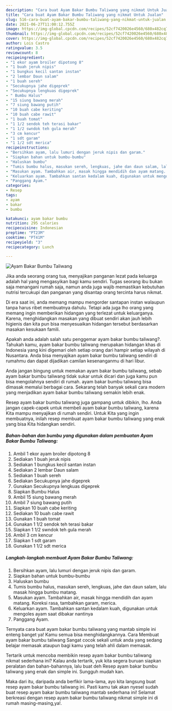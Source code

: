 ```yaml
---
description: "Cara buat Ayam Bakar Bumbu Taliwang yang nikmat Untuk Jualan"
title: "Cara buat Ayam Bakar Bumbu Taliwang yang nikmat Untuk Jualan"
slug: 516-cara-buat-ayam-bakar-bumbu-taliwang-yang-nikmat-untuk-jualan
date: 2021-06-27T11:00:12.755Z
image: https://img-global.cpcdn.com/recipes/52cf7420026e4560/680x482cq70/ayam-bakar-bumbu-taliwang-foto-resep-utama.jpg
thumbnail: https://img-global.cpcdn.com/recipes/52cf7420026e4560/680x482cq70/ayam-bakar-bumbu-taliwang-foto-resep-utama.jpg
cover: https://img-global.cpcdn.com/recipes/52cf7420026e4560/680x482cq70/ayam-bakar-bumbu-taliwang-foto-resep-utama.jpg
author: Lois Castro
ratingvalue: 3.5
reviewcount: 8
recipeingredient:
- "1 ekor ayam broiler dipotong 8"
- "1 buah jeruk nipis"
- "1 bungkus kecil santan instan"
- "2 lembar Daun salam"
- "1 buah sereh"
- "Secukupnya jahe digeprek"
- "Secukupnya lengkuas digeprek"
- " Bumbu Halus"
- "15 siung bawang merah"
- "7 siung bawang putih"
- "10 buah cabe keriting"
- "10 buah cabe rawit"
- "1 buah tomat"
- "1 1/2 sendok teh terasi bakar"
- "1 1/2 swndok teh gula merah"
- "3 cm kencur"
- "1 sdt garam"
- "1 1/2 sdt merica"
recipeinstructions:
- "Bersihkan ayam, lalu lumuri dengan jeruk nipis dan garam."
- "Siapkan bahan untuk bumbu-bumbu"
- "Haluskan bumbu"
- "Tumis bumbu halus, masukan sereh, lengkuas, jahe dan daun salam, lalu masak hingga bumbu matang."
- "Masukan ayam. Tambahkan air, masak hingga mendidih dan ayam matang. Koreksi rasa, tambahkan garam, merica."
- "Keluarkan ayam. Tambahkan santan kedalam kuah, digunakan untuk mengoles ayam saat dibakar nantinya"
- "Panggang Ayam."
categories:
- Resep
tags:
- ayam
- bakar
- bumbu

katakunci: ayam bakar bumbu 
nutrition: 295 calories
recipecuisine: Indonesian
preptime: "PT23M"
cooktime: "PT41M"
recipeyield: "3"
recipecategory: Lunch

---
```



![Ayam Bakar Bumbu Taliwang](https://img-global.cpcdn.com/recipes/52cf7420026e4560/680x482cq70/ayam-bakar-bumbu-taliwang-foto-resep-utama.jpg)

Jika anda seorang orang tua, menyajikan panganan lezat pada keluarga adalah hal yang mengasyikan bagi kamu sendiri. Tugas seorang ibu bukan saja menangani rumah saja, namun anda juga wajib memastikan kebutuhan nutrisi tercukupi dan panganan yang disantap orang tercinta harus nikmat.

Di era  saat ini, anda memang mampu mengorder santapan instan walaupun tanpa harus ribet membuatnya dahulu. Tetapi ada juga lho orang yang memang ingin memberikan hidangan yang terlezat untuk keluarganya. Karena, menghidangkan masakan yang dibuat sendiri akan jauh lebih higienis dan kita pun bisa menyesuaikan hidangan tersebut berdasarkan masakan kesukaan famili. 



Apakah anda adalah salah satu penggemar ayam bakar bumbu taliwang?. Tahukah kamu, ayam bakar bumbu taliwang merupakan hidangan khas di Indonesia yang kini digemari oleh setiap orang dari hampir setiap wilayah di Nusantara. Anda bisa menyajikan ayam bakar bumbu taliwang sendiri di rumahmu dan dapat dijadikan camilan kesenanganmu di hari libur.

Anda jangan bingung untuk memakan ayam bakar bumbu taliwang, sebab ayam bakar bumbu taliwang tidak sukar untuk dicari dan juga kamu pun bisa mengolahnya sendiri di rumah. ayam bakar bumbu taliwang bisa dimasak memalui berbagai cara. Sekarang telah banyak sekali cara modern yang menjadikan ayam bakar bumbu taliwang semakin lebih enak.

Resep ayam bakar bumbu taliwang juga gampang untuk dibikin, lho. Anda jangan capek-capek untuk membeli ayam bakar bumbu taliwang, karena Kita mampu menyajikan di rumah sendiri. Untuk Kita yang ingin membuatnya, inilah resep membuat ayam bakar bumbu taliwang yang enak yang bisa Kita hidangkan sendiri.

<!--inarticleads1-->

##### Bahan-bahan dan bumbu yang digunakan dalam pembuatan Ayam Bakar Bumbu Taliwang:

1. Ambil 1 ekor ayam broiler dipotong 8
1. Sediakan 1 buah jeruk nipis
1. Sediakan 1 bungkus kecil santan instan
1. Sediakan 2 lembar Daun salam
1. Sediakan 1 buah sereh
1. Sediakan Secukupnya jahe digeprek
1. Gunakan Secukupnya lengkuas digeprek
1. Siapkan  Bumbu Halus
1. Ambil 15 siung bawang merah
1. Ambil 7 siung bawang putih
1. Siapkan 10 buah cabe keriting
1. Sediakan 10 buah cabe rawit
1. Gunakan 1 buah tomat
1. Gunakan 1 1/2 sendok teh terasi bakar
1. Siapkan 1 1/2 swndok teh gula merah
1. Ambil 3 cm kencur
1. Siapkan 1 sdt garam
1. Gunakan 1 1/2 sdt merica




<!--inarticleads2-->

##### Langkah-langkah membuat Ayam Bakar Bumbu Taliwang:

1. Bersihkan ayam, lalu lumuri dengan jeruk nipis dan garam.
1. Siapkan bahan untuk bumbu-bumbu
1. Haluskan bumbu
1. Tumis bumbu halus, masukan sereh, lengkuas, jahe dan daun salam, lalu masak hingga bumbu matang.
1. Masukan ayam. Tambahkan air, masak hingga mendidih dan ayam matang. Koreksi rasa, tambahkan garam, merica.
1. Keluarkan ayam. Tambahkan santan kedalam kuah, digunakan untuk mengoles ayam saat dibakar nantinya
1. Panggang Ayam.




Ternyata cara buat ayam bakar bumbu taliwang yang mantab simple ini enteng banget ya! Kamu semua bisa menghidangkannya. Cara Membuat ayam bakar bumbu taliwang Sangat cocok sekali untuk anda yang sedang belajar memasak ataupun bagi kamu yang telah ahli dalam memasak.

Tertarik untuk mencoba membikin resep ayam bakar bumbu taliwang nikmat sederhana ini? Kalau anda tertarik, yuk kita segera buruan siapkan peralatan dan bahan-bahannya, lalu buat deh Resep ayam bakar bumbu taliwang yang enak dan simple ini. Sungguh mudah kan. 

Maka dari itu, daripada anda berfikir lama-lama, ayo kita langsung buat resep ayam bakar bumbu taliwang ini. Pasti kamu tak akan nyesel sudah buat resep ayam bakar bumbu taliwang mantab sederhana ini! Selamat berkreasi dengan resep ayam bakar bumbu taliwang nikmat simple ini di rumah masing-masing,ya!.

